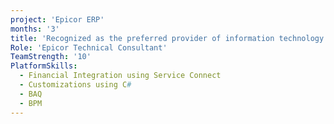 ```yaml
---
project: 'Epicor ERP'
months: '3'
title: 'Recognized as the preferred provider of information technology and telecommunications services in Tanzania'
Role: 'Epicor Technical Consultant'
TeamStrength: '10'
PlatformSkills:
  - Financial Integration using Service Connect
  - Customizations using C#
  - BAQ
  - BPM
---
```


